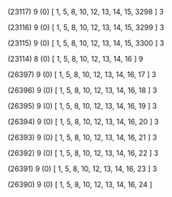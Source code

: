 (23117) 9 (0) [ 1, 5, 8, 10, 12, 13, 14, 15, 3298 ] 3 


(23116) 9 (0) [ 1, 5, 8, 10, 12, 13, 14, 15, 3299 ] 3 


(23115) 9 (0) [ 1, 5, 8, 10, 12, 13, 14, 15, 3300 ] 3 


(23114) 8 (0) [ 1, 5, 8, 10, 12, 13, 14, 16 ] 9 


(26397) 9 (0) [ 1, 5, 8, 10, 12, 13, 14, 16, 17 ] 3 


(26396) 9 (0) [ 1, 5, 8, 10, 12, 13, 14, 16, 18 ] 3 


(26395) 9 (0) [ 1, 5, 8, 10, 12, 13, 14, 16, 19 ] 3 


(26394) 9 (0) [ 1, 5, 8, 10, 12, 13, 14, 16, 20 ] 3 


(26393) 9 (0) [ 1, 5, 8, 10, 12, 13, 14, 16, 21 ] 3 


(26392) 9 (0) [ 1, 5, 8, 10, 12, 13, 14, 16, 22 ] 3 


(26391) 9 (0) [ 1, 5, 8, 10, 12, 13, 14, 16, 23 ] 3 


(26390) 9 (0) [ 1, 5, 8, 10, 12, 13, 14, 16, 24 ]  

